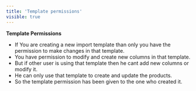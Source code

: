 ```yaml
---
title: 'Template permissions'
visible: true
---
```


**Template Permissions** 
* If You are creating a new import template than only you have the permission to make changes in that template.
* You have permission to modify and create new columns in that template.
* But if other user is using that template then he cant add new columns or modify it.
* He can only use that template to create and update the products.
* So the template permission has been given to the one who created it.